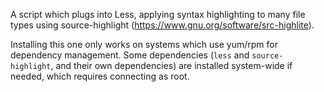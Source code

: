 A script which plugs into Less, applying syntax highlighting to many file types
using source-highlight (https://www.gnu.org/software/src-highlite).

Installing this one only works on systems which use yum/rpm for dependency management.
Some dependencies (`less` and `source-highlight`, and their own dependencies) are installed
system-wide if needed, which requires connecting as root.

